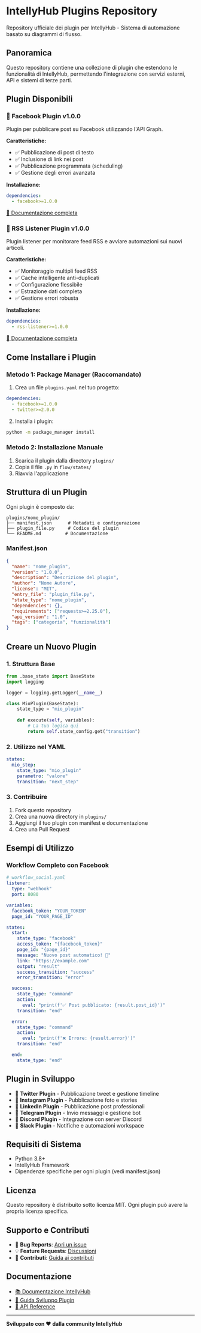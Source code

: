 # IntellyHub Plugins Repository

Repository ufficiale dei plugin per IntellyHub - Sistema di automazione basato su diagrammi di flusso.

## Panoramica

Questo repository contiene una collezione di plugin che estendono le funzionalità di IntellyHub, permettendo l'integrazione con servizi esterni, API e sistemi di terze parti.

## Plugin Disponibili

### 🔵 Facebook Plugin v1.0.0
Plugin per pubblicare post su Facebook utilizzando l'API Graph.

**Caratteristiche:**
- ✅ Pubblicazione di post di testo
- ✅ Inclusione di link nei post  
- ✅ Pubblicazione programmata (scheduling)
- ✅ Gestione degli errori avanzata

**Installazione:**
```yaml
dependencies:
  - facebook>=1.0.0
```

[📖 Documentazione completa](./plugins/facebook/README.md)

### 📡 RSS Listener Plugin v1.0.0
Plugin listener per monitorare feed RSS e avviare automazioni sui nuovi articoli.

**Caratteristiche:**
- ✅ Monitoraggio multipli feed RSS
- ✅ Cache intelligente anti-duplicati
- ✅ Configurazione flessibile
- ✅ Estrazione dati completa
- ✅ Gestione errori robusta

**Installazione:**
```yaml
dependencies:
  - rss-listener>=1.0.0
```

[📖 Documentazione completa](./plugins/rss-listener/README.md)

## Come Installare i Plugin

### Metodo 1: Package Manager (Raccomandato)

1. Crea un file `plugins.yaml` nel tuo progetto:
```yaml
dependencies:
  - facebook>=1.0.0
  - twitter>=2.0.0
```

2. Installa i plugin:
```bash
python -m package_manager install
```

### Metodo 2: Installazione Manuale

1. Scarica il plugin dalla directory `plugins/`
2. Copia il file `.py` in `flow/states/`
3. Riavvia l'applicazione

## Struttura di un Plugin

Ogni plugin è composto da:

```
plugins/nome_plugin/
├── manifest.json      # Metadati e configurazione
├── plugin_file.py     # Codice del plugin
└── README.md         # Documentazione
```

### Manifest.json

```json
{
  "name": "nome_plugin",
  "version": "1.0.0",
  "description": "Descrizione del plugin",
  "author": "Nome Autore",
  "license": "MIT",
  "entry_file": "plugin_file.py",
  "state_type": "nome_plugin",
  "dependencies": {},
  "requirements": ["requests>=2.25.0"],
  "api_version": "1.0",
  "tags": ["categoria", "funzionalità"]
}
```

## Creare un Nuovo Plugin

### 1. Struttura Base

```python
from .base_state import BaseState
import logging

logger = logging.getLogger(__name__)

class MioPlugin(BaseState):
    state_type = "mio_plugin"
    
    def execute(self, variables):
        # La tua logica qui
        return self.state_config.get("transition")
```

### 2. Utilizzo nel YAML

```yaml
states:
  mio_step:
    state_type: "mio_plugin"
    parametro: "valore"
    transition: "next_step"
```

### 3. Contribuire

1. Fork questo repository
2. Crea una nuova directory in `plugins/`
3. Aggiungi il tuo plugin con manifest e documentazione
4. Crea una Pull Request

## Esempi di Utilizzo

### Workflow Completo con Facebook

```yaml
# workflow_social.yaml
listener:
  type: "webhook"
  port: 8080

variables:
  facebook_token: "YOUR_TOKEN"
  page_id: "YOUR_PAGE_ID"

states:
  start:
    state_type: "facebook"
    access_token: "{facebook_token}"
    page_id: "{page_id}"
    message: "Nuovo post automatico! 🚀"
    link: "https://example.com"
    output: "result"
    success_transition: "success"
    error_transition: "error"

  success:
    state_type: "command"
    action:
      eval: "print(f'✅ Post pubblicato: {result.post_id}')"
    transition: "end"

  error:
    state_type: "command"
    action:
      eval: "print(f'❌ Errore: {result.error}')"
    transition: "end"

  end:
    state_type: "end"
```

## Plugin in Sviluppo

- 🔄 **Twitter Plugin** - Pubblicazione tweet e gestione timeline
- 🔄 **Instagram Plugin** - Pubblicazione foto e stories
- 🔄 **LinkedIn Plugin** - Pubblicazione post professionali
- 🔄 **Telegram Plugin** - Invio messaggi e gestione bot
- 🔄 **Discord Plugin** - Integrazione con server Discord
- 🔄 **Slack Plugin** - Notifiche e automazioni workspace

## Requisiti di Sistema

- Python 3.8+
- IntellyHub Framework
- Dipendenze specifiche per ogni plugin (vedi manifest.json)

## Licenza

Questo repository è distribuito sotto licenza MIT. Ogni plugin può avere la propria licenza specifica.

## Supporto e Contributi

- 🐛 **Bug Reports**: [Apri un issue](https://github.com/kuduk/intellyhub-plugins/issues)
- 💡 **Feature Requests**: [Discussioni](https://github.com/kuduk/intellyhub-plugins/discussions)
- 🤝 **Contributi**: [Guida ai contributi](./CONTRIBUTING.md)

## Documentazione

- [📚 Documentazione IntellyHub](https://github.com/kuduk/ai-automation-fsm-py)
- [🔧 Guida Sviluppo Plugin](./PLUGIN_DEVELOPMENT.md)
- [📖 API Reference](./API_REFERENCE.md)

---

**Sviluppato con ❤️ dalla community IntellyHub**
